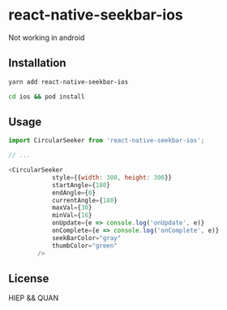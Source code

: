 # react-native-seekbar-ios

Not working in android

## Installation

```sh
yarn add react-native-seekbar-ios
```

```sh
cd ios && pod install
```

## Usage

```js
import CircularSeeker from 'react-native-seekbar-ios';

// ...

<CircularSeeker
            style={{width: 300, height: 300}}
            startAngle={180}
            endAngle={0}
            currentAngle={180}
            maxVal={30}
            minVal={16}
            onUpdate={e => console.log('onUpdate', e)}
            onComplete={e => console.log('onComplete', e)}
            seekBarColor="gray"
            thumbColor="green"
        />
```
## License

HIEP && QUAN
